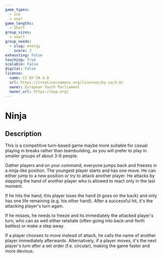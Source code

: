 ```yaml
---
game_types:
  - ice
  - ener
game_lengths:
  - short
group_sizes:
  - small
group_needs:
  - slug: energy
    score: 3
exhausting: False
touching: True
scalable: False
digital: False
license:
  name: CC BY-SA 4.0
  url: https://creativecommons.org/licenses/by-sa/4.0/
  owner: European Youth Parliament
  owner_url: https://eyp.org/
---
```

# Ninja

## Description
This is a competitive turn-based game maybe more suitable for casual playing in breaks rather than teambuilding, as you will prefer to play in smaller groups of about 3-6 people.

Gather players and on your command, everyone jumps back and freezes in a ninja-like position. The youngest player starts and has one move. He can either jump to a new position or try to attack another player. He attacks by slapping the hand of another player who is allowed to react only in the last moment.

If he hits the hand, this player loses the hand (it goes on the back) and only has one life remaining (e.g. his other hand). After a successful hit, it's the attacking player's turn again.

If he misses, he needs to freeze and its immediately the attacked player's turn, who can as well either retaliate (often going into back-and-forth battles) or make a step away.

If a player chooses to move instead of attack, he calls the name of another player immediately afterwards. Alternatively, if a player moves, it's the next player's turn after a set order (f.e. circular), making the game faster and more devious.
